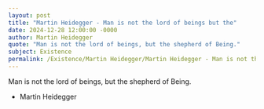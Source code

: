 ```yaml
---
layout: post
title: "Martin Heidegger - Man is not the lord of beings but the"
date: 2024-12-28 12:00:00 -0000
author: Martin Heidegger
quote: "Man is not the lord of beings, but the shepherd of Being."
subject: Existence
permalink: /Existence/Martin Heidegger/Martin Heidegger - Man is not the lord of beings but the
---
```


Man is not the lord of beings, but the shepherd of Being.

- Martin Heidegger
